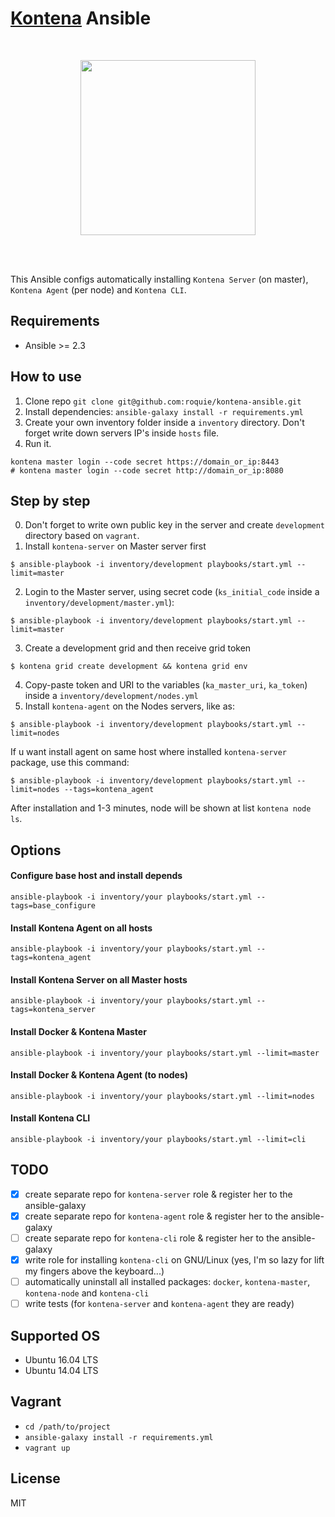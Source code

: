 # [Kontena](https://kontena.io/) Ansible

<br />

<p align="center">
    <a href="https://kontena.io/">
        <img src="https://kontena.io/images/kontena-logo.svg" width="280">
    </a>
</p>

<br />
<br />

This Ansible configs automatically installing `Kontena Server` (on master), `Kontena Agent` (per node) and `Kontena CLI`.

Requirements
------------

* Ansible >= 2.3

How to use
----------

1. Clone repo `git clone git@github.com:roquie/kontena-ansible.git`
2. Install dependencies:
`ansible-galaxy install -r requirements.yml`
3. Create your own inventory folder inside a `inventory` directory. Don't forget write down servers IP's inside `hosts` file. 
4. Run it.
```
kontena master login --code secret https://domain_or_ip:8443
# kontena master login --code secret http://domain_or_ip:8080
```


Step by step
------------

0. Don't forget to write own public key in the server and create `development` directory based on `vagrant`.
1. Install `kontena-server` on Master server first
```
$ ansible-playbook -i inventory/development playbooks/start.yml --limit=master
```
2. Login to the Master server, using secret code (`ks_initial_code` inside a `inventory/development/master.yml`):
```
$ ansible-playbook -i inventory/development playbooks/start.yml --limit=master
```
3. Create a development grid and then receive grid token
```
$ kontena grid create development && kontena grid env
```
4. Copy-paste token and URI to the variables (`ka_master_uri`, `ka_token`) inside a `inventory/development/nodes.yml`
5. Install `kontena-agent` on the Nodes servers, like as:
```
$ ansible-playbook -i inventory/development playbooks/start.yml --limit=nodes
```
If u want install agent on same host where installed `kontena-server` package, use this command:
```
$ ansible-playbook -i inventory/development playbooks/start.yml --limit=nodes --tags=kontena_agent
```

After installation and 1-3 minutes, node will be shown at list `kontena node ls`.


Options
-------

#### Configure base host and install depends 

```
ansible-playbook -i inventory/your playbooks/start.yml --tags=base_configure
```

#### Install Kontena Agent on all hosts 

```
ansible-playbook -i inventory/your playbooks/start.yml --tags=kontena_agent
```

#### Install Kontena Server on all Master hosts 

```
ansible-playbook -i inventory/your playbooks/start.yml --tags=kontena_server
```

#### Install Docker & Kontena Master

```
ansible-playbook -i inventory/your playbooks/start.yml --limit=master
```

#### Install Docker & Kontena Agent (to nodes)

```
ansible-playbook -i inventory/your playbooks/start.yml --limit=nodes
```

#### Install Kontena CLI

```
ansible-playbook -i inventory/your playbooks/start.yml --limit=cli
```

TODO
----

* [x] create separate repo for `kontena-server` role & register her to the ansible-galaxy
* [x] create separate repo for `kontena-agent` role & register her to the ansible-galaxy
* [ ] create separate repo for `kontena-cli` role & register her to the ansible-galaxy
* [x] write role for installing `kontena-cli` on GNU/Linux (yes, I'm so lazy for lift my fingers above the keyboard...)
* [ ] automatically uninstall all installed packages: `docker`, `kontena-master`, `kontena-node` and `kontena-cli`
* [ ] write tests (for `kontena-server` and `kontena-agent` they are ready)

Supported OS
------------

* Ubuntu 16.04 LTS
* Ubuntu 14.04 LTS

Vagrant
-------

* `cd /path/to/project`
* `ansible-galaxy install -r requirements.yml`
* `vagrant up` 

License
-------

MIT
